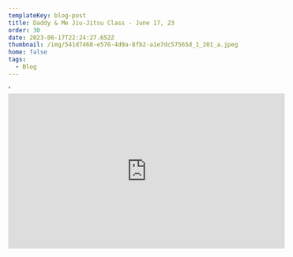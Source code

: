 ```yaml
---
templateKey: blog-post
title: Daddy & Me Jiu-Jitsu Class - June 17, 23
order: 30
date: 2023-06-17T22:24:27.652Z
thumbnail: /img/541d7468-e576-4d9a-8fb2-a1e7dc57565d_1_201_a.jpeg
home: false
tags:
  - Blog
---
```

'<iframe width="560" height="315" src="https://www.youtube.com/embed/dHvK1TnBBUM" title="YouTube video player" frameborder="0" allow="accelerometer; autoplay; clipboard-write; encrypted-media; gyroscope; picture-in-picture; web-share" allowfullscreen></iframe


<iframe width="560" height="315" src="https://www.youtube.com/embed/tnCIr-zY7z8" title="YouTube video player" frameborder="0" allow="accelerometer; autoplay; clipboard-write; encrypted-media; gyroscope; picture-in-picture; web-share" allowfullscreen></iframe>